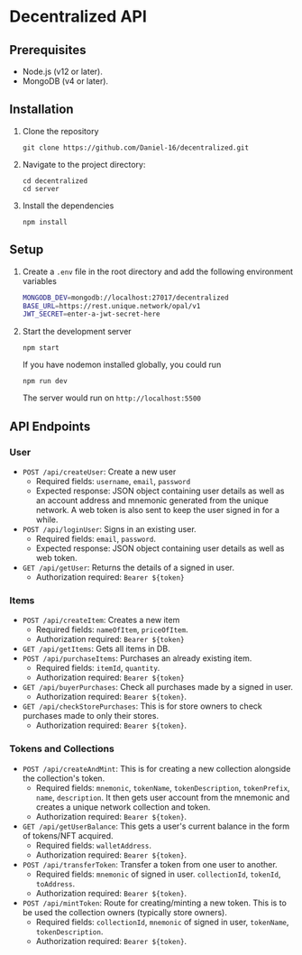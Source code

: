 # Decentralized API

## Prerequisites

- Node.js (v12 or later).
- MongoDB (v4 or later).

## Installation

1. Clone the repository
   ```
   git clone https://github.com/Daniel-16/decentralized.git
   ```
2. Navigate to the project directory:
   ```
   cd decentralized
   cd server
   ```
3. Install the dependencies
   ```
   npm install
   ```

## Setup

1. Create a `.env` file in the root directory and add the following environment variables
   ```bash
   MONGODB_DEV=mongodb://localhost:27017/decentralized
   BASE_URL=https://rest.unique.network/opal/v1
   JWT_SECRET=enter-a-jwt-secret-here
   ```
2. Start the development server
   ```
   npm start
   ```
   If you have nodemon installed globally, you could run
   ```
   npm run dev
   ```
   The server would run on `http://localhost:5500`

## API Endpoints

### User

- `POST /api/createUser`: Create a new user
  - Required fields: `username`, `email`, `password`
  - Expected response: JSON object containing user details as well as an account address and mnemonic generated from the unique network. A web token is also sent to keep the user signed in for a while.
- `POST /api/loginUser`: Signs in an existing user.
  - Required fields: `email`, `password`.
  - Expected response: JSON object containing user details as well as web token.
- `GET /api/getUser`: Returns the details of a signed in user.
  - Authorization required: `Bearer ${token}`

### Items

- `POST /api/createItem`: Creates a new item
  - Required fields: `nameOfItem`, `priceOfItem`.
  - Authorization required: `Bearer ${token}`
- `GET /api/getItems`: Gets all items in DB.
- `POST /api/purchaseItems`: Purchases an already existing item.
  - Required fields: `itemId`, `quantity`.
  - Authorization required: `Bearer ${token}`
- `GET /api/buyerPurchases`: Check all purchases made by a signed in user.
  - Authorization required: `Bearer ${token}`.
- `GET /api/checkStorePurchases`: This is for store owners to check purchases made to only their stores.
  - Authorization required: `Bearer ${token}`.

### Tokens and Collections

- `POST /api/createAndMint`: This is for creating a new collection alongside the collection's token.
  - Required fields: `mnemonic`, `tokenName`, `tokenDescription`, `tokenPrefix`, `name`, `description`.
    It then gets user account from the mnemonic and creates a unique network collection and token.
  - Authorization required: `Bearer ${token}`.
- `GET /api/getUserBalance`: This gets a user's current balance in the form of tokens/NFT acquired.
  - Required fields: `walletAddress`.
  - Authorization required: `Bearer ${token}`.
- `POST /api/transferToken`: Transfer a token from one user to another.
  - Required fields: `mnemonic` of signed in user.
    `collectionId`, `tokenId`, `toAddress`.
  - Authorization required: `Bearer ${token}`.
- `POST /api/mintToken`: Route for creating/minting a new token. This is to be used the collection owners (typically store owners).
  - Required fields: `collectionId`, `mnemonic` of signed in user, `tokenName`, `tokenDescription`.
  - Authorization required: `Bearer ${token}`.
